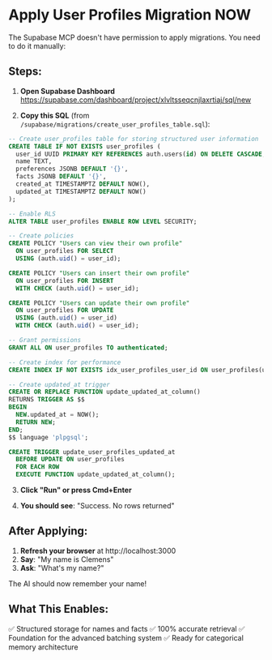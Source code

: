 # Apply User Profiles Migration NOW

The Supabase MCP doesn't have permission to apply migrations. You need to do it manually:

## Steps:

1. **Open Supabase Dashboard**
   https://supabase.com/dashboard/project/xlvltsseqcnjlaxrtiaj/sql/new

2. **Copy this SQL** (from `/supabase/migrations/create_user_profiles_table.sql`):

```sql
-- Create user_profiles table for storing structured user information
CREATE TABLE IF NOT EXISTS user_profiles (
  user_id UUID PRIMARY KEY REFERENCES auth.users(id) ON DELETE CASCADE,
  name TEXT,
  preferences JSONB DEFAULT '{}',
  facts JSONB DEFAULT '{}',
  created_at TIMESTAMPTZ DEFAULT NOW(),
  updated_at TIMESTAMPTZ DEFAULT NOW()
);

-- Enable RLS
ALTER TABLE user_profiles ENABLE ROW LEVEL SECURITY;

-- Create policies
CREATE POLICY "Users can view their own profile"
  ON user_profiles FOR SELECT
  USING (auth.uid() = user_id);

CREATE POLICY "Users can insert their own profile"
  ON user_profiles FOR INSERT
  WITH CHECK (auth.uid() = user_id);

CREATE POLICY "Users can update their own profile"
  ON user_profiles FOR UPDATE
  USING (auth.uid() = user_id)
  WITH CHECK (auth.uid() = user_id);

-- Grant permissions
GRANT ALL ON user_profiles TO authenticated;

-- Create index for performance
CREATE INDEX IF NOT EXISTS idx_user_profiles_user_id ON user_profiles(user_id);

-- Create updated_at trigger
CREATE OR REPLACE FUNCTION update_updated_at_column()
RETURNS TRIGGER AS $$
BEGIN
  NEW.updated_at = NOW();
  RETURN NEW;
END;
$$ language 'plpgsql';

CREATE TRIGGER update_user_profiles_updated_at 
  BEFORE UPDATE ON user_profiles 
  FOR EACH ROW 
  EXECUTE FUNCTION update_updated_at_column();
```

3. **Click "Run" or press Cmd+Enter**

4. **You should see**: "Success. No rows returned"

## After Applying:

1. **Refresh your browser** at http://localhost:3000
2. **Say**: "My name is Clemens"
3. **Ask**: "What's my name?"

The AI should now remember your name!

## What This Enables:

✅ Structured storage for names and facts
✅ 100% accurate retrieval
✅ Foundation for the advanced batching system
✅ Ready for categorical memory architecture